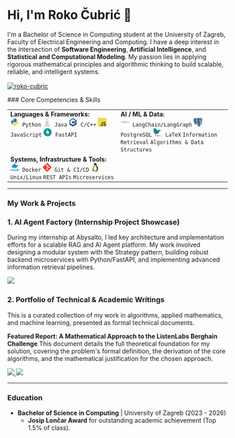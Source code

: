 # Hi, I'm Roko Čubrić 👋

I'm a Bachelor of Science in Computing student at the University of Zagreb, Faculty of Electrical Engineering and Computing. I have a deep interest in the intersection of **Software Engineering**, **Artificial Intelligence**, and **Statistical and Computational Modeling**. My passion lies in applying rigorous mathematical principles and algorithmic thinking to build scalable, reliable, and intelligent systems.

<p align="left">
  <a href="https://linkedin.com/in/roko-cubric" target="blank"><img align="center" src="https://raw.githubusercontent.com/rahuldkjain/github-profile-readme-generator/master/src/images/icons/Social/linked-in-alt.svg"  alt="roko-cubric" height="30" width="40" /></a>
</p>
### Core Competencies & Skills

<table>
  <tr>
    <td valign="top" width="50%">
      <strong>Languages & Frameworks:</strong><br>
      <code><img height="20" src="https://raw.githubusercontent.com/github/explore/80688e429a7d407ba3c3542e0934184947541315/topics/python/python.png"> Python</code>
      <code><img height="20" src="https://raw.githubusercontent.com/github/explore/80688e429a7d407ba3c3542e0934184947541315/topics/java/java.png"> Java</code>
      <code><img height="20" src="https://raw.githubusercontent.com/github/explore/80688e429a7d407ba3c3542e0934184947541315/topics/cpp/cpp.png"> C/C++</code>
      <code><img height="20" src="https://raw.githubusercontent.com/github/explore/80688e429a7d407ba3c3542e0934184947541315/topics/javascript/javascript.png"> JavaScript</code>
      <code><img height="20" src="https://raw.githubusercontent.com/github/explore/80688e429a7d407ba3c3542e0934184947541315/topics/fastapi/fastapi.png"> FastAPI</code>
    </td>
    <td valign="top" width="50%">
      <strong>AI / ML & Data:</strong><br>
      <code><img height="20" src="https://raw.githubusercontent.com/github/explore/80688e429a7d407ba3c3542e0934184947541315/topics/pytorch/pytorch.png"> LangChain/LangGraph</code>
      <code><img height="20" src="https://raw.githubusercontent.com/github/explore/80688e429a7d407ba3c3542e0934184947541315/topics/postgresql/postgresql.png"> PostgreSQL</code>
      <code><img height="20" src="https://raw.githubusercontent.com/github/explore/80688e429a7d407ba3c3542e0934184947541315/topics/latex/latex.png"> LaTeX</code>
      <code>Information Retrieval</code>
      <code>Algorithms & Data Structures</code>
    </td>
  </tr>
  <tr>
    <td valign="top" width="50%">
      <strong>Systems, Infrastructure & Tools:</strong><br>
      <code><img height="20" src="https://raw.githubusercontent.com/github/explore/80688e429a7d407ba3c3542e0934184947541315/topics/docker/docker.png"> Docker</code>
      <code><img height="20" src="https://raw.githubusercontent.com/github/explore/80688e429a7d407ba3c3542e0934184947541315/topics/git/git.png"> Git & CI/CD</code>
      <code><img height="20" src="https://raw.githubusercontent.com/github/explore/80688e429a7d407ba3c3542e0934184947541315/topics/linux/linux.png"> Unix/Linux</code>
      <code>REST APIs</code>
      <code>Microservices</code>
    </td>
    <td valign="top" width="50%">
       <!-- Placeholder for more skills if needed -->
    </td>
  </tr>
</table>

---

### My Work & Projects

### 1. AI Agent Factory (Internship Project Showcase)
During my internship at Abysalto, I led key architecture and implementation efforts for a scalable RAG and AI Agent platform. My work involved designing a modular system with the Strategy pattern, building robust backend microservices with Python/FastAPI, and implementing advanced information retrieval pipelines.

<a href="https://github.com/[YOUR_USERNAME]/AI-Agent-RAG-Platform" target="blank">
  <img src="https://img.shields.io/badge/-View Project Showcase-blue?style=for-the-badge&logo=github">
</a>

### 2. Portfolio of Technical & Academic Writings
This is a curated collection of my work in algorithms, applied mathematics, and machine learning, presented as formal technical documents.

**Featured Report: A Mathematical Approach to the ListenLabs Berghain Challenge**
This document details the full theoretical foundation for my solution, covering the problem's formal definition, the derivation of the core algorithms, and the mathematical justification for the chosen approach.

<a href="https://github.com/[YOUR_USERNAME]/Technical-Writings/blob/main/berghain-challenge/Berghain_Challenge_Mathematical_Approach.pdf" target="blank">
  <img src="https://img.shields.io/badge/-Read the Berghain Challenge Report (PDF)-red?style=for-the-badge&logo=adobe-acrobat-reader">
</a>
<a href="https://github.com/[YOUR_USERNAME]/Technical-Writings" target="blank">
  <img src="https://img.shields.io/badge/-Explore All Writings-grey?style=for-the-badge&logo=github">
</a>

---

### Education

- **Bachelor of Science in Computing** | University of Zagreb (2023 - 2026)
  - **Josip Lončar Award** for outstanding academic achievement (Top 1.5% of class).
